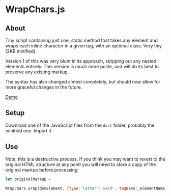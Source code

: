 # WrapChars.js

## About
Tiny script containing just one, static method that takes any element and wraps each inline character in a given tag, with an optional class. Very tiny (2KB minified).

Version 1 of this was very blunt in its approach, stripping out any nested elements entirely. This version is much more polite, and will do its best to preserve any existing markup.

The syntax has also changed almost completely, but should now allow for more graceful changes in the future.

[Demo](http://adasha.com/lab/proximity-effect/5.html)

## Setup

Download one of the JavaScript files from the `dist` folder, probably the minified one.
Import it 

## Use



Note, this is a destructive process. If you think you may want to revert to the original HTML structure at any point you will need to store a copy of the original markup before processing:

```javascript
let originalMarkup = 
```




```javascript
WrapChars.wrap(domElement, {type:'letter'|'word', tagName:_elementName_[String], String:className[String]});
```

